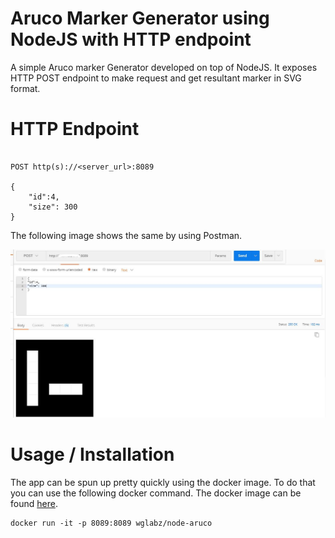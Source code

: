 # Aruco Marker Generator using NodeJS with HTTP endpoint
A simple Aruco marker Generator developed on top of NodeJS. It exposes HTTP POST endpoint to make request and get resultant marker in SVG format.

# HTTP Endpoint

```shell

POST http(s)://<server_url>:8089

{
    "id":4,
    "size": 300
}

```

The following image shows the same by using Postman.

![](Postman%20Snap.JPG)

# Usage / Installation

The app can be spun up pretty quickly using the docker image. To do that you can use the following  docker command. The docker image can be found [here](https://hub.docker.com/r/wglabz/node-aruco).

```shell
docker run -it -p 8089:8089 wglabz/node-aruco
```